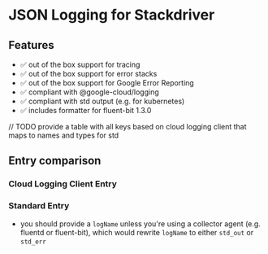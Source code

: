 # JSON Logging for Stackdriver

## Features

- ✅ out of the box support for tracing
- ✅ out of the box support for error stacks
- ✅ out of the box support for Google Error Reporting
- ✅ compliant with @google-cloud/logging
- ✅ compliant with std output (e.g. for kubernetes)
- ✅ includes formatter for fluent-bit 1.3.0

// TODO provide a table with all keys based on cloud logging client that maps to names and types for std

## Entry comparison

### Cloud Logging Client Entry

### Standard Entry

- you should provide a `logName` unless you're using a collector agent (e.g. fluentd or fluent-bit), which would rewrite `logName` to either `std_out` or `std_err`
